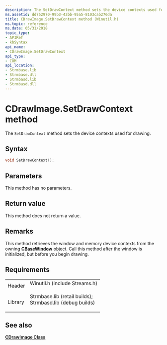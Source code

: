 ```yaml
---
description: The SetDrawContext method sets the device contexts used for drawing.
ms.assetid: dd752970-99b3-42bb-95a5-8103cab276da
title: CDrawImage.SetDrawContext method (Winutil.h)
ms.topic: reference
ms.date: 05/31/2018
topic_type: 
- APIRef
- kbSyntax
api_name: 
- CDrawImage.SetDrawContext
api_type: 
- COM
api_location: 
- Strmbase.lib
- Strmbase.dll
- Strmbasd.lib
- Strmbasd.dll
---
```


# CDrawImage.SetDrawContext method

The `SetDrawContext` method sets the device contexts used for drawing.

## Syntax


```C++
void SetDrawContext();
```



## Parameters

This method has no parameters.

## Return value

This method does not return a value.

## Remarks

This method retrieves the window and memory device contexts from the owning [**CBaseWindow**](cbasewindow.md) object. Call this method after the window is initialized, but before you begin drawing.

## Requirements



|                    |                                                                                                                                                                                            |
|--------------------|--------------------------------------------------------------------------------------------------------------------------------------------------------------------------------------------|
| Header<br/>  | <dl> <dt>Winutil.h (include Streams.h)</dt> </dl>                                                                                   |
| Library<br/> | <dl> <dt>Strmbase.lib (retail builds); </dt> <dt>Strmbasd.lib (debug builds)</dt> </dl> |



## See also

<dl> <dt>

[**CDrawImage Class**](cdrawimage.md)
</dt> </dl>

 

 




